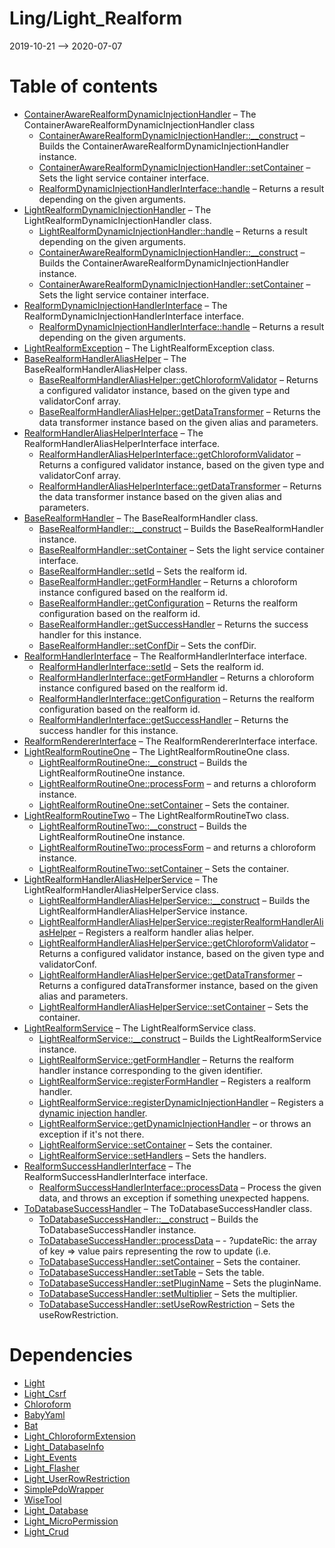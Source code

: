 Ling/Light_Realform
================
2019-10-21 --> 2020-07-07




Table of contents
===========

- [ContainerAwareRealformDynamicInjectionHandler](https://github.com/lingtalfi/Light_Realform/blob/master/doc/api/Ling/Light_Realform/DynamicInjection/ContainerAwareRealformDynamicInjectionHandler.md) &ndash; The ContainerAwareRealformDynamicInjectionHandler class
    - [ContainerAwareRealformDynamicInjectionHandler::__construct](https://github.com/lingtalfi/Light_Realform/blob/master/doc/api/Ling/Light_Realform/DynamicInjection/ContainerAwareRealformDynamicInjectionHandler/__construct.md) &ndash; Builds the ContainerAwareRealformDynamicInjectionHandler instance.
    - [ContainerAwareRealformDynamicInjectionHandler::setContainer](https://github.com/lingtalfi/Light_Realform/blob/master/doc/api/Ling/Light_Realform/DynamicInjection/ContainerAwareRealformDynamicInjectionHandler/setContainer.md) &ndash; Sets the light service container interface.
    - [RealformDynamicInjectionHandlerInterface::handle](https://github.com/lingtalfi/Light_Realform/blob/master/doc/api/Ling/Light_Realform/DynamicInjection/RealformDynamicInjectionHandlerInterface/handle.md) &ndash; Returns a result depending on the given arguments.
- [LightRealformDynamicInjectionHandler](https://github.com/lingtalfi/Light_Realform/blob/master/doc/api/Ling/Light_Realform/DynamicInjection/LightRealformDynamicInjectionHandler.md) &ndash; The LightRealformDynamicInjectionHandler class.
    - [LightRealformDynamicInjectionHandler::handle](https://github.com/lingtalfi/Light_Realform/blob/master/doc/api/Ling/Light_Realform/DynamicInjection/LightRealformDynamicInjectionHandler/handle.md) &ndash; Returns a result depending on the given arguments.
    - [ContainerAwareRealformDynamicInjectionHandler::__construct](https://github.com/lingtalfi/Light_Realform/blob/master/doc/api/Ling/Light_Realform/DynamicInjection/ContainerAwareRealformDynamicInjectionHandler/__construct.md) &ndash; Builds the ContainerAwareRealformDynamicInjectionHandler instance.
    - [ContainerAwareRealformDynamicInjectionHandler::setContainer](https://github.com/lingtalfi/Light_Realform/blob/master/doc/api/Ling/Light_Realform/DynamicInjection/ContainerAwareRealformDynamicInjectionHandler/setContainer.md) &ndash; Sets the light service container interface.
- [RealformDynamicInjectionHandlerInterface](https://github.com/lingtalfi/Light_Realform/blob/master/doc/api/Ling/Light_Realform/DynamicInjection/RealformDynamicInjectionHandlerInterface.md) &ndash; The RealformDynamicInjectionHandlerInterface interface.
    - [RealformDynamicInjectionHandlerInterface::handle](https://github.com/lingtalfi/Light_Realform/blob/master/doc/api/Ling/Light_Realform/DynamicInjection/RealformDynamicInjectionHandlerInterface/handle.md) &ndash; Returns a result depending on the given arguments.
- [LightRealformException](https://github.com/lingtalfi/Light_Realform/blob/master/doc/api/Ling/Light_Realform/Exception/LightRealformException.md) &ndash; The LightRealformException class.
- [BaseRealformHandlerAliasHelper](https://github.com/lingtalfi/Light_Realform/blob/master/doc/api/Ling/Light_Realform/Handler/AliasHelper/BaseRealformHandlerAliasHelper.md) &ndash; The BaseRealformHandlerAliasHelper class.
    - [BaseRealformHandlerAliasHelper::getChloroformValidator](https://github.com/lingtalfi/Light_Realform/blob/master/doc/api/Ling/Light_Realform/Handler/AliasHelper/BaseRealformHandlerAliasHelper/getChloroformValidator.md) &ndash; Returns a configured validator instance, based on the given type and validatorConf array.
    - [BaseRealformHandlerAliasHelper::getDataTransformer](https://github.com/lingtalfi/Light_Realform/blob/master/doc/api/Ling/Light_Realform/Handler/AliasHelper/BaseRealformHandlerAliasHelper/getDataTransformer.md) &ndash; Returns the data transformer instance based on the given alias and parameters.
- [RealformHandlerAliasHelperInterface](https://github.com/lingtalfi/Light_Realform/blob/master/doc/api/Ling/Light_Realform/Handler/AliasHelper/RealformHandlerAliasHelperInterface.md) &ndash; The RealformHandlerAliasHelperInterface interface.
    - [RealformHandlerAliasHelperInterface::getChloroformValidator](https://github.com/lingtalfi/Light_Realform/blob/master/doc/api/Ling/Light_Realform/Handler/AliasHelper/RealformHandlerAliasHelperInterface/getChloroformValidator.md) &ndash; Returns a configured validator instance, based on the given type and validatorConf array.
    - [RealformHandlerAliasHelperInterface::getDataTransformer](https://github.com/lingtalfi/Light_Realform/blob/master/doc/api/Ling/Light_Realform/Handler/AliasHelper/RealformHandlerAliasHelperInterface/getDataTransformer.md) &ndash; Returns the data transformer instance based on the given alias and parameters.
- [BaseRealformHandler](https://github.com/lingtalfi/Light_Realform/blob/master/doc/api/Ling/Light_Realform/Handler/BaseRealformHandler.md) &ndash; The BaseRealformHandler class.
    - [BaseRealformHandler::__construct](https://github.com/lingtalfi/Light_Realform/blob/master/doc/api/Ling/Light_Realform/Handler/BaseRealformHandler/__construct.md) &ndash; Builds the BaseRealformHandler instance.
    - [BaseRealformHandler::setContainer](https://github.com/lingtalfi/Light_Realform/blob/master/doc/api/Ling/Light_Realform/Handler/BaseRealformHandler/setContainer.md) &ndash; Sets the light service container interface.
    - [BaseRealformHandler::setId](https://github.com/lingtalfi/Light_Realform/blob/master/doc/api/Ling/Light_Realform/Handler/BaseRealformHandler/setId.md) &ndash; Sets the realform id.
    - [BaseRealformHandler::getFormHandler](https://github.com/lingtalfi/Light_Realform/blob/master/doc/api/Ling/Light_Realform/Handler/BaseRealformHandler/getFormHandler.md) &ndash; Returns a chloroform instance configured based on the realform id.
    - [BaseRealformHandler::getConfiguration](https://github.com/lingtalfi/Light_Realform/blob/master/doc/api/Ling/Light_Realform/Handler/BaseRealformHandler/getConfiguration.md) &ndash; Returns the realform configuration based on the realform id.
    - [BaseRealformHandler::getSuccessHandler](https://github.com/lingtalfi/Light_Realform/blob/master/doc/api/Ling/Light_Realform/Handler/BaseRealformHandler/getSuccessHandler.md) &ndash; Returns the success handler for this instance.
    - [BaseRealformHandler::setConfDir](https://github.com/lingtalfi/Light_Realform/blob/master/doc/api/Ling/Light_Realform/Handler/BaseRealformHandler/setConfDir.md) &ndash; Sets the confDir.
- [RealformHandlerInterface](https://github.com/lingtalfi/Light_Realform/blob/master/doc/api/Ling/Light_Realform/Handler/RealformHandlerInterface.md) &ndash; The RealformHandlerInterface interface.
    - [RealformHandlerInterface::setId](https://github.com/lingtalfi/Light_Realform/blob/master/doc/api/Ling/Light_Realform/Handler/RealformHandlerInterface/setId.md) &ndash; Sets the realform id.
    - [RealformHandlerInterface::getFormHandler](https://github.com/lingtalfi/Light_Realform/blob/master/doc/api/Ling/Light_Realform/Handler/RealformHandlerInterface/getFormHandler.md) &ndash; Returns a chloroform instance configured based on the realform id.
    - [RealformHandlerInterface::getConfiguration](https://github.com/lingtalfi/Light_Realform/blob/master/doc/api/Ling/Light_Realform/Handler/RealformHandlerInterface/getConfiguration.md) &ndash; Returns the realform configuration based on the realform id.
    - [RealformHandlerInterface::getSuccessHandler](https://github.com/lingtalfi/Light_Realform/blob/master/doc/api/Ling/Light_Realform/Handler/RealformHandlerInterface/getSuccessHandler.md) &ndash; Returns the success handler for this instance.
- [RealformRendererInterface](https://github.com/lingtalfi/Light_Realform/blob/master/doc/api/Ling/Light_Realform/Renderer/RealformRendererInterface.md) &ndash; The RealformRendererInterface interface.
- [LightRealformRoutineOne](https://github.com/lingtalfi/Light_Realform/blob/master/doc/api/Ling/Light_Realform/Routine/LightRealformRoutineOne.md) &ndash; The LightRealformRoutineOne class.
    - [LightRealformRoutineOne::__construct](https://github.com/lingtalfi/Light_Realform/blob/master/doc/api/Ling/Light_Realform/Routine/LightRealformRoutineOne/__construct.md) &ndash; Builds the LightRealformRoutineOne instance.
    - [LightRealformRoutineOne::processForm](https://github.com/lingtalfi/Light_Realform/blob/master/doc/api/Ling/Light_Realform/Routine/LightRealformRoutineOne/processForm.md) &ndash; and returns a chloroform instance.
    - [LightRealformRoutineOne::setContainer](https://github.com/lingtalfi/Light_Realform/blob/master/doc/api/Ling/Light_Realform/Routine/LightRealformRoutineOne/setContainer.md) &ndash; Sets the container.
- [LightRealformRoutineTwo](https://github.com/lingtalfi/Light_Realform/blob/master/doc/api/Ling/Light_Realform/Routine/LightRealformRoutineTwo.md) &ndash; The LightRealformRoutineTwo class.
    - [LightRealformRoutineTwo::__construct](https://github.com/lingtalfi/Light_Realform/blob/master/doc/api/Ling/Light_Realform/Routine/LightRealformRoutineTwo/__construct.md) &ndash; Builds the LightRealformRoutineOne instance.
    - [LightRealformRoutineTwo::processForm](https://github.com/lingtalfi/Light_Realform/blob/master/doc/api/Ling/Light_Realform/Routine/LightRealformRoutineTwo/processForm.md) &ndash; and returns a chloroform instance.
    - [LightRealformRoutineTwo::setContainer](https://github.com/lingtalfi/Light_Realform/blob/master/doc/api/Ling/Light_Realform/Routine/LightRealformRoutineTwo/setContainer.md) &ndash; Sets the container.
- [LightRealformHandlerAliasHelperService](https://github.com/lingtalfi/Light_Realform/blob/master/doc/api/Ling/Light_Realform/Service/LightRealformHandlerAliasHelperService.md) &ndash; The LightRealformHandlerAliasHelperService class.
    - [LightRealformHandlerAliasHelperService::__construct](https://github.com/lingtalfi/Light_Realform/blob/master/doc/api/Ling/Light_Realform/Service/LightRealformHandlerAliasHelperService/__construct.md) &ndash; Builds the LightRealformHandlerAliasHelperService instance.
    - [LightRealformHandlerAliasHelperService::registerRealformHandlerAliasHelper](https://github.com/lingtalfi/Light_Realform/blob/master/doc/api/Ling/Light_Realform/Service/LightRealformHandlerAliasHelperService/registerRealformHandlerAliasHelper.md) &ndash; Registers a realform handler alias helper.
    - [LightRealformHandlerAliasHelperService::getChloroformValidator](https://github.com/lingtalfi/Light_Realform/blob/master/doc/api/Ling/Light_Realform/Service/LightRealformHandlerAliasHelperService/getChloroformValidator.md) &ndash; Returns a configured validator instance, based on the given type and validatorConf.
    - [LightRealformHandlerAliasHelperService::getDataTransformer](https://github.com/lingtalfi/Light_Realform/blob/master/doc/api/Ling/Light_Realform/Service/LightRealformHandlerAliasHelperService/getDataTransformer.md) &ndash; Returns a configured dataTransformer instance, based on the given alias and parameters.
    - [LightRealformHandlerAliasHelperService::setContainer](https://github.com/lingtalfi/Light_Realform/blob/master/doc/api/Ling/Light_Realform/Service/LightRealformHandlerAliasHelperService/setContainer.md) &ndash; Sets the container.
- [LightRealformService](https://github.com/lingtalfi/Light_Realform/blob/master/doc/api/Ling/Light_Realform/Service/LightRealformService.md) &ndash; The LightRealformService class.
    - [LightRealformService::__construct](https://github.com/lingtalfi/Light_Realform/blob/master/doc/api/Ling/Light_Realform/Service/LightRealformService/__construct.md) &ndash; Builds the LightRealformService instance.
    - [LightRealformService::getFormHandler](https://github.com/lingtalfi/Light_Realform/blob/master/doc/api/Ling/Light_Realform/Service/LightRealformService/getFormHandler.md) &ndash; Returns the realform handler instance corresponding to the given identifier.
    - [LightRealformService::registerFormHandler](https://github.com/lingtalfi/Light_Realform/blob/master/doc/api/Ling/Light_Realform/Service/LightRealformService/registerFormHandler.md) &ndash; Registers a realform handler.
    - [LightRealformService::registerDynamicInjectionHandler](https://github.com/lingtalfi/Light_Realform/blob/master/doc/api/Ling/Light_Realform/Service/LightRealformService/registerDynamicInjectionHandler.md) &ndash; Registers a [dynamic injection handler](https://github.com/lingtalfi/Light_Realform/blob/master/doc/pages/conception-notes-linear.md#dynamic-injection).
    - [LightRealformService::getDynamicInjectionHandler](https://github.com/lingtalfi/Light_Realform/blob/master/doc/api/Ling/Light_Realform/Service/LightRealformService/getDynamicInjectionHandler.md) &ndash; or throws an exception if it's not there.
    - [LightRealformService::setContainer](https://github.com/lingtalfi/Light_Realform/blob/master/doc/api/Ling/Light_Realform/Service/LightRealformService/setContainer.md) &ndash; Sets the container.
    - [LightRealformService::setHandlers](https://github.com/lingtalfi/Light_Realform/blob/master/doc/api/Ling/Light_Realform/Service/LightRealformService/setHandlers.md) &ndash; Sets the handlers.
- [RealformSuccessHandlerInterface](https://github.com/lingtalfi/Light_Realform/blob/master/doc/api/Ling/Light_Realform/SuccessHandler/RealformSuccessHandlerInterface.md) &ndash; The RealformSuccessHandlerInterface interface.
    - [RealformSuccessHandlerInterface::processData](https://github.com/lingtalfi/Light_Realform/blob/master/doc/api/Ling/Light_Realform/SuccessHandler/RealformSuccessHandlerInterface/processData.md) &ndash; Process the given data, and throws an exception if something unexpected happens.
- [ToDatabaseSuccessHandler](https://github.com/lingtalfi/Light_Realform/blob/master/doc/api/Ling/Light_Realform/SuccessHandler/ToDatabaseSuccessHandler.md) &ndash; The ToDatabaseSuccessHandler class.
    - [ToDatabaseSuccessHandler::__construct](https://github.com/lingtalfi/Light_Realform/blob/master/doc/api/Ling/Light_Realform/SuccessHandler/ToDatabaseSuccessHandler/__construct.md) &ndash; Builds the ToDatabaseSuccessHandler instance.
    - [ToDatabaseSuccessHandler::processData](https://github.com/lingtalfi/Light_Realform/blob/master/doc/api/Ling/Light_Realform/SuccessHandler/ToDatabaseSuccessHandler/processData.md) &ndash; - ?updateRic: the array of key => value pairs representing the row to update (i.e.
    - [ToDatabaseSuccessHandler::setContainer](https://github.com/lingtalfi/Light_Realform/blob/master/doc/api/Ling/Light_Realform/SuccessHandler/ToDatabaseSuccessHandler/setContainer.md) &ndash; Sets the container.
    - [ToDatabaseSuccessHandler::setTable](https://github.com/lingtalfi/Light_Realform/blob/master/doc/api/Ling/Light_Realform/SuccessHandler/ToDatabaseSuccessHandler/setTable.md) &ndash; Sets the table.
    - [ToDatabaseSuccessHandler::setPluginName](https://github.com/lingtalfi/Light_Realform/blob/master/doc/api/Ling/Light_Realform/SuccessHandler/ToDatabaseSuccessHandler/setPluginName.md) &ndash; Sets the pluginName.
    - [ToDatabaseSuccessHandler::setMultiplier](https://github.com/lingtalfi/Light_Realform/blob/master/doc/api/Ling/Light_Realform/SuccessHandler/ToDatabaseSuccessHandler/setMultiplier.md) &ndash; Sets the multiplier.
    - [ToDatabaseSuccessHandler::setUseRowRestriction](https://github.com/lingtalfi/Light_Realform/blob/master/doc/api/Ling/Light_Realform/SuccessHandler/ToDatabaseSuccessHandler/setUseRowRestriction.md) &ndash; Sets the useRowRestriction.


Dependencies
============
- [Light](https://github.com/lingtalfi/Light)
- [Light_Csrf](https://github.com/lingtalfi/Light_Csrf)
- [Chloroform](https://github.com/lingtalfi/Chloroform)
- [BabyYaml](https://github.com/lingtalfi/BabyYaml)
- [Bat](https://github.com/lingtalfi/Bat)
- [Light_ChloroformExtension](https://github.com/lingtalfi/Light_ChloroformExtension)
- [Light_DatabaseInfo](https://github.com/lingtalfi/Light_DatabaseInfo)
- [Light_Events](https://github.com/lingtalfi/Light_Events)
- [Light_Flasher](https://github.com/lingtalfi/Light_Flasher)
- [Light_UserRowRestriction](https://github.com/lingtalfi/Light_UserRowRestriction)
- [SimplePdoWrapper](https://github.com/lingtalfi/SimplePdoWrapper)
- [WiseTool](https://github.com/lingtalfi/WiseTool)
- [Light_Database](https://github.com/lingtalfi/Light_Database)
- [Light_MicroPermission](https://github.com/lingtalfi/Light_MicroPermission)
- [Light_Crud](https://github.com/lingtalfi/Light_Crud)



